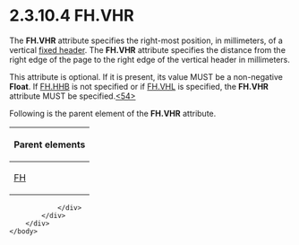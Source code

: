 <html dir="LTR" xmlns:mshelp="http://msdn.microsoft.com/mshelp" xmlns:ddue="http://ddue.schemas.microsoft.com/authoring/2003/5" xmlns:xlink="http://www.w3.org/1999/xlink" xmlns:tool="http://www.microsoft.com/tooltip">
    <head>
        <meta http-equiv="Content-Type" content="text/html; CHARSET=utf-8"></meta>
        <meta name="save" content="history"></meta>
        <title>2.3.10.4 FH.VHR</title>
        <xml>
            <mshelp:toctitle title="2.3.10.4 FH.VHR"></mshelp:toctitle>
            <mshelp:rltitle title="[MS-RGDI]: FH.VHR"></mshelp:rltitle>
            <mshelp:keyword index="A" term="33a888b7-96d3-48fa-9c59-a671e272598a"></mshelp:keyword>
            <mshelp:attr name="DCSext.ContentType" value="open specification"></mshelp:attr>
            <mshelp:attr name="AssetID" value="33a888b7-96d3-48fa-9c59-a671e272598a"></mshelp:attr>
            <mshelp:attr name="TopicType" value="kbRef"></mshelp:attr>
            <mshelp:attr name="DCSext.Title" value="[MS-RGDI]: FH.VHR" />
        </xml>
    </head>
    <body>
        <div id="header">
            <h1 class="heading">2.3.10.4 FH.VHR</h1>
        </div>
        <div id="mainSection">
            <div id="mainBody">
                <div id="allHistory" class="saveHistory"></div>
                <div id="sectionSection0" class="section" name="collapseableSection">
                    

<p>The <b>FH.VHR</b> attribute specifies the right-most
position, in millimeters, of a vertical <a href="557e6223-9107-4be3-9f7c-b83beb5d16fc.htm#gt_fa3c2e3f-8831-427d-b84d-d61744433876">fixed header</a>. The <b>FH.VHR</b>
attribute specifies the distance from the right edge of the page to the right
edge of the vertical header in millimeters.</p>

<p>This attribute is optional. If it is present, its value MUST
be a non-negative <b>Float</b>. If <a href="ded6ecf4-c2c4-4045-81e6-f332253b8572.htm">FH.HHB</a> is not specified or
if <a href="0b694c86-a5c7-4eac-8df9-9c428133afed.htm">FH.VHL</a> is specified,
the <b>FH.VHR</b> attribute MUST be specified.<a id="Appendix_A_Target_54"></a><a href="5f16d945-e8a0-4cc3-9547-1c8f3e568219.htm#Appendix_A_54" aria-label="Product behavior note 54">&lt;54&gt;</a></p>

<p>Following is the parent element of the <b>FH.VHR</b>
attribute.</p>

<table>
 <thead>
  <tr>
   <th>
   <p>Parent elements</p>
   </th>
  </tr>
 </thead>
 <tr>
  <td>
  <p><a href="f90c5ba0-774f-4e7b-bdf1-8cba9df68169.htm">FH</a></p>
  </td>
 </tr>
</table>


                </div>
            </div>
        </div>
    </body>
</html>
